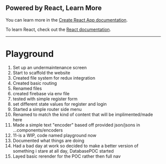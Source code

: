 ## Powered by React, Learn More

You can learn more in the [Create React App documentation](https://facebook.github.io/create-react-app/docs/getting-started).

To learn React, check out the [React documentation](https://reactjs.org/).

---

# Playground

1. Set up an undermaintenance screen
2. Start to scaffold the website
3. Created file system for redux integration
4. Created basic routing
5. Renamed files
6. created firebase via env file
7. tested with simple register form
8. set different state values for register and login
9. Started a simple router side menu
10. Renamed to match the kind of content that will be implimented/made here
11. Made a simple text "encoder" based off provided json/jsons in ...components/encoders
12. 11-is a WIP, code named playground now
13. Documented what things are doing
14. Had a bad day at work so decided to make a better version of something i stare at all day, DatabasePOC started
15. Layed basic rerender for the POC rather then full nav